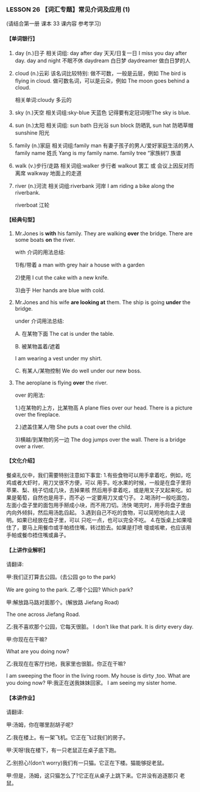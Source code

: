 ### LESSON 26 【词汇专题】常见介词及应用 (1)

(请结合第一册 课本 33 课内容 参考学习) 

#### 【单词银行】

1. day (n.)日子 相关词组:
   day after day 天天/日复一日 I miss you day after day.
   day and night 不眠不休 daydream 白日梦 daydreamer 做白日梦的人

2. cloud (n.)云彩 该名词比较特别: 做不可数，一般是云层，例如 The bird is flying in cloud. 做可数名词，可以是云朵，例如 The moon goes behind a cloud.

   相关单词:cloudy 多云的

3. sky (n.)天空 相关词组:sky-blue 天蓝色 记得要有定冠词哦!The sky is blue.

4. sun (n.)太阳 相关词组: sun bath 日光浴 sun block 防晒乳
   sun hat 防晒草帽
   sunshine 阳光

5. family (n.)家庭
   相关词组:family man 有妻子孩子的男人/爱好家庭生活的男人 family name 姓氏
   Yang is my family name.
   family tree “家族树”/ 族谱

6. walk (v.)步行/走路 相关词组:walker 步行者
   walkout 罢工 或 会议上因反对而离席 walkway 地面上的走道

7. river (n.)河流 相关词组:riverbank 河岸
   I am riding a bike along the riverbank. 

   riverboat 江轮

#### 【经典句型】

1. Mr.Jones is **with** his family. They are walking **over** the bridge. There are some boats **on** the river.

   with 介词的用法总结: 

   1)有/带着
   a man with grey hair
   a house with a garden

   2)使用
   I cut the cake with a new knife.

   3)由于
   Her hands are blue with cold.

2. Mr.Jones and his wife **are looking at** them. The ship is going **under** the bridge.

   under 介词用法总结: 

   A. 在某物下面
   The cat is under the table. 

   B. 被某物盖着/遮着

   I am wearing a vest under my shirt. 

   C. 有某人/某物控制
   We do well under our new boss.

3. The aeroplane is flying **over** the river.

   over 的用法: 

   1.)在某物的上方，比某物高
   A plane flies over our head.
   There is a picture over the fireplace. 

   2.)遮盖住某人/物
   She puts a coat over the child. 

   3)横越/到某物的另一边
   The dog jumps over the wall.
   There is a bridge over a river.

#### 【文化介绍】

餐桌礼仪中，我们需要特别注意如下事宜: 1.有些食物可以用手拿着吃，例如，吃鸡或者大虾时，用刀叉很不方便，可以 用手。吃水果的时候，一般是在盘子里将苹果、梨、桃子切成几块，去掉果核 然后用手拿着吃，或是用叉子叉起来吃。如果是葡萄，自然也是用手，而不必 一定要用刀叉或勺子。 2.喝汤时一般吃面包，左面小盘子里的面包用手掰成小块，而不用刀切。汤快 喝完时，用手将盘子里由内向外倾斜，然后用汤匙舀起。 3.遇到自己不吃的食物，可以简短地向主人说明。如果已经放在盘子里，可以 只吃一点，也可以完全不吃。 4.在饭桌上如果噎住了，要马上用餐巾或手帕捂住嘴，转过脸去。如果是打喷 嚏或咳嗽，也应该用手帕或餐巾捂住嘴或鼻子。

#### 【上讲作业解析】 

请翻译:

甲:我们正打算去公园。(去公园 go to the park) 

We are going to the park.
乙:哪个公园?
Which park?

甲:解放路马路对面那个。(解放路 Jiefang Road) 

The one across Jiefang Road. 

乙:我不喜欢那个公园，它每天很脏。
I don’t like that park. It is dirty every day. 

甲:你现在在干嘛?

What are you doing now?

乙:我现在在客厅扫地，我家里也很脏。你正在干嘛?

I am sweeping the floor in the living room. My house is dirty ,too. What are you doing now?
 甲:我正在送我妹妹回家。
I am seeing my sister home.

#### 【本讲作业】

请翻译:

甲:汤姆，你在哪里刮胡子呢?

乙:我在楼上。有一架飞机。它正在飞过我们的房子。

甲:天呀!我在楼下，有一只老鼠正在桌子底下跑。

乙:别担心!(don’t worry)我们有一只猫。它正在下楼。猫能够捉老鼠。

甲:但是，汤姆，这只猫怎么了?它正在从桌子上跳下来。它并没有追逐那只 老鼠。